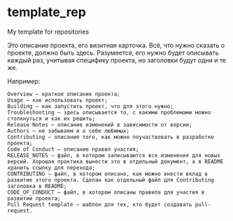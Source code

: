 # template_rep
My template for repositories

Это описание проекта, его визитная карточка. Всё, что нужно сказать о проекте, должно быть здесь. Разумеется, его нужно будет описывать каждый раз, учитывая специфику проекта, но заголовки будут одни и те же. 

Например:

    Overview — краткое описание проекта;
    Usage — как использовать проект;
    Building — как запустить проект, что для этого нужно;
    Troubleshooting — здесь описывается то, с какими проблемами можно столкнуться и как их решить;
    Release Notes — описание изменений в зависимости от версии;
    Authors — не забываем и о себе любимых;
    Contributing — описание того, как можно поучаствовать в разработке проекта;
    Code of Conduct — описание правил участия;
    RELEASE_NOTES — файл, в котором записываются все изменения для новых версий. Хорошая практика вынести это в отдельный документ, а в README хранить ссылку для перехода;
    CONTRIBUTING — файл, в котором описано, как можно внести вклад в развитие этого проекта. Сделан как отдельный файл для Contributing заголовка в README;
    CODE_OF_CONDUCT — файл, в котором описаны правила для участия в развитии проекта;
    Pull Request template — шаблон для тех, кто будет создавать pull-request.
